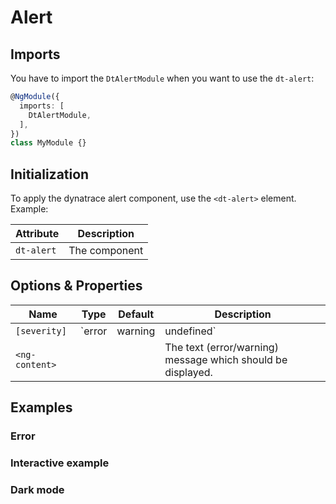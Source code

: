 # Alert

## Imports

You have to import the `DtAlertModule` when you want to use the `dt-alert`:

```typescript
@NgModule({
  imports: [
    DtAlertModule,
  ],
})
class MyModule {}
```

## Initialization

To apply the dynatrace alert component, use the `<dt-alert>` element. Example:

<docs-source-example example="WarningAlertExampleComponent"></docs-source-example>

| Attribute        | Description    |
| ---------------- | -------------- |
| `dt-alert`       | The component  |

## Options & Properties

| Name  | Type | Default | Description |
| --- | --- | --- | --- |
| `[severity]` | `error | warning | undefined` | `undefined` | Sets the alert severity |
| `<ng-content>` | | | The text (error/warning) message which should be displayed. |

## Examples

### Error

<docs-source-example example="ErrorAlertExampleComponent"></docs-source-example>

### Interactive example

<docs-source-example example="InteractiveAlertExampleComponent"></docs-source-example>

### Dark mode

<docs-source-example example="DarkAlertExampleComponent" themedark="true"></docs-source-example>
